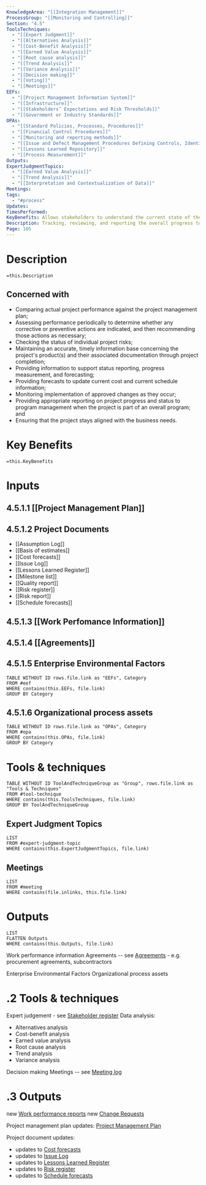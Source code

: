 ```yaml
---
KnowledgeArea: "[[Integration Management]]"
ProcessGroup: "[[Monitoring and Controlling]]"
Section: "4.5"
ToolsTechniques:
  - "[[Expert Judgment]]"
  - "[[Alternatives Analysis]]"
  - "[[Cost-Benefit Analysis]]"
  - "[[Earned Value Analysis]]"
  - "[[Root cause analysis]]"
  - "[[Trend Analysis]]"
  - "[[Variance Analysis]]"
  - "[[Decision making]]"
  - "[[Voting]]"
  - "[[Meetings]]"
EEFs:
  - "[[Project Management Information System]]"
  - "[[Infrastructure]]"
  - "[[Stakeholders’ Expectations and Risk Thresholds]]"
  - "[[Government or Industry Standards]]"
OPAs:
  - "[[Standard Policies, Processes, Procedures]]"
  - "[[Financial Control Procedures]]"
  - "[[Monitoring and reporting methods]]"
  - "[[Issue and Defect Management Procedures Defining Controls, Identification, Resolution, Action Item Tracking]]"
  - "[[Lessons Learned Repository]]"
  - "[[Process Measurement]]"
Outputs: 
ExpertJudgmentTopics:
  - "[[Earned Value Analysis]]"
  - "[[Trend Analysis]]"
  - "[[Interpretation and Contextualization of Data]]"
Meetings: 
tags:
  - "#process"
Updates: 
TimesPerformed: 
KeyBenefits: Allows stakeholders to understand the current state of the project, to recognize the actions taken to address any performance issues, and to have visibility into the future project status with cost and schedule forecasts.
Description: Tracking, reviewing, and reporting the overall progress to meet the performance objectives defined in the project management plan.
Page: 105
---
```

# Description
`=this.Description`
## Concerned with
- Comparing actual project performance against the project management plan;
- Assessing performance periodically to determine whether any corrective or preventive actions are indicated, and then recommending those actions as necessary;
- Checking the status of individual project risks;
- Maintaining an accurate, timely information base concerning the project's product(s) and their associated documentation through project completion;
- Providing information to support status reporting, progress measurement, and forecasting;
- Providing forecasts to update current cost and current schedule information;
- Monitoring implementation of approved changes as they occur;
- Providing appropriate reporting on project progress and status to program management when the project is part of an overall program; and
- Ensuring that the project stays aligned with the business needs.
# Key Benefits
`=this.KeyBenefits`
# Inputs
## 4.5.1.1 [[Project Management Plan]]
## 4.5.1.2 Project Documents
- [[Assumption Log]]
- [[Basis of estimates]]
- [[Cost forecasts]]
- [[Issue Log]]
- [[Lessons Learned Register]]
- [[Milestone list]]
- [[Quality report]]
- [[Risk register]]
- [[Risk report]]
- [[Schedule forecasts]]
## 4.5.1.3 [[Work Perfomance Information]]
## 4.5.1.4 [[Agreements]]
## 4.5.1.5 Enterprise Environmental Factors
```dataview
TABLE WITHOUT ID rows.file.link as "EEFs", Category
FROM #eef
WHERE contains(this.EEFs, file.link)
GROUP BY Category
```
## 4.5.1.6 Organizational process assets
```dataview
TABLE WITHOUT ID rows.file.link as "OPAs", Category
FROM #opa
WHERE contains(this.OPAs, file.link)
GROUP BY Category
```
# Tools & techniques

```dataview
TABLE WITHOUT ID ToolAndTechniqueGroup as "Group", rows.file.link as "Tools & Techniques"
FROM #tool-technique
WHERE contains(this.ToolsTechniques, file.link)
GROUP BY ToolAndTechniqueGroup
```
## Expert Judgment Topics
```dataview
LIST
FROM #expert-judgment-topic
WHERE contains(this.ExpertJudgmentTopics, file.link)
```
## Meetings
```dataview
LIST
FROM #meeting
WHERE contains(file.inlinks, this.file.link)
```
# Outputs
```dataview
LIST
FLATTEN Outputs
WHERE contains(this.Outputs, file.link)
```

Work performance information
Agreements -- see [Agreements](Agreements.md) - e.g. procurement agreements, subcontractors

Enterprise Environmental Factors
Organizational process assets

# .2 Tools & techniques
Expert judgement - see [Stakeholder register](Stakeholder%20register.md)
Data analysis:
* Alternatives analysis
* Cost-benefit analysis
* Earned value analysis
* Root cause analysis
* Trend analysis
* Variance analysis

Decision making
Meetings -- see [Meeting log](Meeting%20log.md)

# .3 Outputs
new [Work performance reports](Procurement%20documentation.md)
new [Change Requests](Change%20Requests.md)

Project management plan updates: [Project Management Plan](Project%20Management%20Plan.md)

Project document updates:
* updates to [Cost forecasts](Cost%20forecasts.md)
* updates to [Issue Log](Issue%20Log.md)
* updates to [Lessons Learned Register](Lessons%20Learned%20Register.md)
* updates to [Risk register](Risk%20register.md)
* updates to [Schedule forecasts](Schedule%20forecasts.md)

